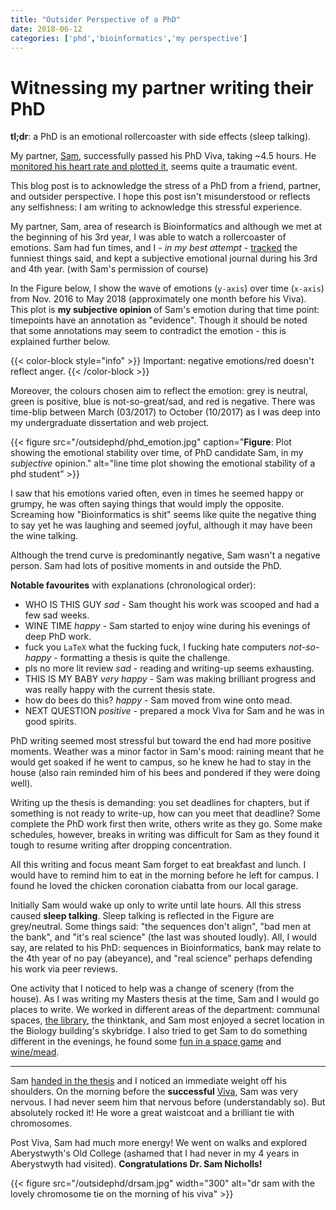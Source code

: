 ```yaml
---
title: "Outsider Perspective of a PhD"
date: 2018-06-12
categories: ['phd','bioinformatics','my perspective']
---
```


# Witnessing my partner writing their PhD

**tl;dr**: a PhD is an emotional rollercoaster with side effects (sleep talking).

My partner, [Sam](https://twitter.com/samstudio8/ "Sam Twitter account"), successfully passed his PhD Viva, taking ~4.5 hours. He [monitored his heart rate and plotted it](https://twitter.com/samstudio8/status/1005537328386002944 "PhD Viva heart rate"), seems quite a traumatic event.

This blog post is to acknowledge the stress of a PhD from a friend, partner, and outsider perspective.
I hope this post isn't misunderstood or reflects any selfishness: I am writing to acknowledge this stressful experience.

My partner, Sam, area of research is Bioinformatics and although we met at the beginning of his 3rd year, I was able to watch a rollercoaster of emotions.
Sam had fun times, and I - *in my best attempt* - [tracked](https://twitter.com/sap218/status/1001844614104576000 "my tweet about Sam's PhD emotions") the funniest things said, and kept a subjective emotional journal during his 3rd and 4th year.
(with Sam's permission of course)

In the Figure below, I show the wave of emotions (`y-axis`) over time (`x-axis`) from Nov. 2016 to May 2018 (approximately one month before his Viva).
This plot is **my subjective opinion** of Sam's emotion during that time point: timepoints have an annotation as "evidence".
Though it should be noted that some annotations may seem to contradict the emotion - this is explained further below.

{{< color-block style="info" >}}
Important: negative emotions/red doesn't reflect anger.
{{< /color-block >}}

Moreover, the colours chosen aim to reflect the emotion: grey is neutral, green is positive, blue is not-so-great/sad, and red is negative.
There was time-blip between March (03/2017) to October (10/2017) as I was deep into my undergraduate dissertation and web project.

{{< figure src="/outsidephd/phd_emotion.jpg" caption="**Figure**: Plot showing the emotional stability over time, of PhD candidate Sam, in my *subjective* opinion." alt="line time plot showing the emotional stability of a phd student" >}}

I saw that his emotions varied often, even in times he seemed happy or grumpy, he was often saying things that would imply the opposite.
Screaming how "Bioinformatics is shit" seems like quite the negative thing to say yet he was laughing and seemed joyful, although it may have been the wine talking.

Although the trend curve is predominantly negative, Sam wasn't a negative person. Sam had lots of positive moments in and outside the PhD.

**Notable favourites** with explanations (chronological order):
+ WHO IS THIS GUY *sad* - Sam thought his work was scooped and had a few sad weeks.
+ WINE TIME *happy* - Sam started to enjoy wine during his evenings of deep PhD work.
+ fuck you `LaTeX` what the fucking fuck, I fucking hate computers *not-so-happy* - formatting a thesis is quite the challenge.
+ pls no more lit review *sad* - reading and writing-up seems exhausting.
+ THIS IS MY BABY *very happy* - Sam was making brilliant progress and was really happy with the current thesis state.
+ how do bees do this? *happy* - Sam moved from wine onto mead.
+ NEXT QUESTION *positive* - prepared a mock Viva for Sam and he was in good spirits.

PhD writing seemed most stressful but toward the end had more positive moments.
Weather was a minor factor in Sam's mood: raining meant that he would get soaked if he went to campus, so he knew he had to stay in the house (also rain reminded him of his bees and pondered if they were doing well).

Writing up the thesis is demanding: you set deadlines for chapters, but if something is not ready to write-up, how can you meet that deadline?
Some complete the PhD work first then write, others write as they go.
Some make schedules, however, breaks in writing was difficult for Sam as they found it tough to resume writing after dropping concentration.

All this writing and focus meant Sam forget to eat breakfast and lunch.
I would have to remind him to eat in the morning before he left for campus.
I found he loved the chicken coronation ciabatta from our local garage.

Initially Sam would wake up only to write until late hours. All this stress caused **sleep talking**.
Sleep talking is reflected in the Figure are grey/neutral. 
Some things said: "the sequences don't align", "bad men at the bank", and "it's real science" (the last was shouted loudly).
All, I would say, are related to his PhD: sequences in Bioinformatics, bank may relate to the 4th year of no pay (abeyance), and "real science" perhaps defending his work via peer reviews.

One activity that I noticed to help was a change of scenery (from the house).
As I was writing my Masters thesis at the time, Sam and I would go places to write.
We worked in different areas of the department: communal spaces, [the library](https://twitter.com/sap218/status/992734137097359360 "my tweet about spending a Saturday in the library"), the thinktank, and Sam most enjoyed a secret location in the Biology building's skybridge. 
I also tried to get Sam to do something different in the evenings, he found some [fun in a space game](https://twitter.com/sap218/status/982026130478727169 "my tweet about Sam enjoying Stellaris the game") and [wine/mead](https://twitter.com/sap218/status/970448252389810176 "my tweet about Sam enjoying mead").

***

Sam [handed in the thesis](https://twitter.com/sap218/status/998964865086746624 "my tweet about Sam completing his thesis and submission") and I noticed an immediate weight off his shoulders.
On the morning before the **successful** [Viva](https://twitter.com/sap218/status/1005146903464611840 "my tweet about Sam on Viva day"), Sam was very nervous.
I had never seem him that nervous before (understandably so). But absolutely rocked it!
He wore a great waistcoat and a brilliant tie with chromosomes.

Post Viva, Sam had much more energy! We went on walks and explored Aberystwyth's Old College (ashamed that I had never in my 4 years in Aberystwyth had visited).
**Congratulations Dr. Sam Nicholls!**

{{< figure src="/outsidephd/drsam.jpg" width="300" alt="dr sam with the lovely chromosome tie on the morning of his viva" >}}